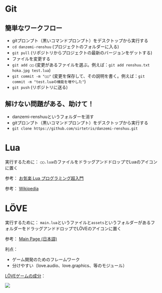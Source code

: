 # Git

## 簡単なワークフロー

* gitプロンプト（黒いコマンドプロンプト）をデスクトップから実行する
* `cd danzemi-renshuu` (プロジェクトのフォルダーに入る)
* `git pull` (リポジトリからプロジェクトの最新のバージョンをゲットする)
* ファイルを変更する
* `git add ◯◯` (変更があるファイルを選ぶ。例えば：`git add renshuu.txt hoka.jpg test.lua`)
* `git commit -m "◯◯"` (変更を保存して、その説明を書く。例えば：`git commit -m "test.luaの機能を増やした"`)
* `git push` (リポジトリに送る)

## 解けない問題がある、助けて！

* danzemi-renshuuというフォルダーを消す
* gitプロンプト（黒いコマンドプロンプト）をデスクトップから実行する
* `git clone https://github.com/sirtetris/danzemi-renshuu.git`

# Lua

実行するために： `◯◯.lua`のファイルをドラッグアンドドロップでLuaのアイコンに置く

参考： [お気楽 Lua プログラミング超入門](http://www.geocities.jp/m_hiroi/light/lua01.html)

参考： [Wikipedia](https://ja.wikipedia.org/wiki/Lua)

# LÖVE

実行するために： `main.lua`というファイルと`assets`というフォルダーがあるフォルダーをドラッグアンドドロップでLÖVEのアイコンに置く

参考： [Main Page (日本語)](https://love2d.org/wiki/Main_Page_%28%E6%97%A5%E6%9C%AC%E8%AA%9E%29)

利点：

* ゲーム開発のためのフレームワーク
* 分けやすい（love.audio、love.graphics、等のモジュール）

[LÖVEゲームの成分](https://i.imgur.com/G7wK9Lk.png)：

![](https://i.imgur.com/G7wK9Lk.png)
